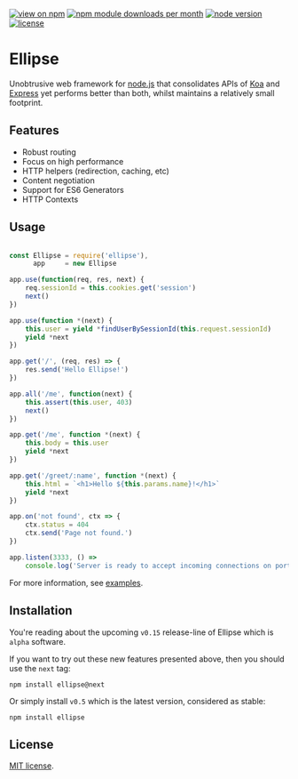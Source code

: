 [![view on npm](http://img.shields.io/npm/v/ellipse.svg?maxAge=2592000&style=flat-square)](https://www.npmjs.com/package/ellipse)
[![npm module downloads per month](http://img.shields.io/npm/dm/ellipse.svg?maxAge=2592000&style=flat-square)](https://www.npmjs.com/package/ellipse)
[![node version](https://img.shields.io/badge/node-%3E%3D%200.10-brightgreen.svg?maxAge=2592000&style=flat-square)](https://nodejs.org/download)
[![license](https://img.shields.io/npm/l/express.svg?maxAge=2592000?maxAge=2592000&style=flat-square)](https://www.npmjs.com/package/ellipse)

# Ellipse

Unobtrusive web framework for [node.js](https://nodejs.org) that consolidates APIs of [Koa](http://koajs.com/) and [Express](http://expressjs.com/) yet performs better than both, whilst maintains a relatively small footprint. 

## Features

  * Robust routing
  * Focus on high performance
  * HTTP helpers (redirection, caching, etc)
  * Content negotiation
  * Support for ES6 Generators
  * HTTP Contexts

## Usage

```js

const Ellipse = require('ellipse'),
      app     = new Ellipse

app.use(function(req, res, next) {
    req.sessionId = this.cookies.get('session')
    next()
})

app.use(function *(next) {
    this.user = yield *findUserBySessionId(this.request.sessionId)
    yield *next
})

app.get('/', (req, res) => {
    res.send('Hello Ellipse!')
})

app.all('/me', function(next) {
    this.assert(this.user, 403)
    next()
})

app.get('/me', function *(next) {
    this.body = this.user
    yield *next
})

app.get('/greet/:name', function *(next) {
    this.html = `<h1>Hello ${this.params.name}!</h1>`
    yield *next
})

app.on('not found', ctx => {
    ctx.status = 404
    ctx.send('Page not found.')
})

app.listen(3333, () =>
    console.log('Server is ready to accept incoming connections on port 3333'))

```

For more information, see [examples](https://github.com/schwarzkopfb/ellipse/blob/development/examples). 

## Installation

You're reading about the upcoming `v0.15` release-line of Ellipse which is `alpha` software.

If you want to try out these new features presented above, then you should use the `next` tag:

    npm install ellipse@next
    
Or simply install `v0.5` which is the latest version, considered as stable:
  
    npm install ellipse

## License

[MIT license](https://github.com/schwarzkopfb/ellipse/blob/master/LICENSE).